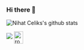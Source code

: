 ### Hi there 👋

<!--
**NihatCelik/NihatCelik** is a ✨ _special_ ✨ repository because its `README.md` (this file) appears on your GitHub profile.

Here are some ideas to get you started:

- 🔭 I’m currently working on ...
- 🌱 I’m currently learning ...
- 👯 I’m looking to collaborate on ...
- 🤔 I’m looking for help with ...
- 💬 Ask me about ...
- 📫 How to reach me: ...
- 😄 Pronouns: ...
- ⚡ Fun fact: ...
--> 
 

![Nihat Celiks's github stats](https://github-readme-stats.vercel.app/api?username=nihatcelik&show_icons=true)

![](https://komarev.com/ghpvc/?username=nihatcelik&style=flat-square)
<a href="https://linkedin.com/in/nihatcelik" target="blank"><img align="center" src="https://raw.githubusercontent.com/rahuldkjain/github-profile-readme-generator/master/src/images/icons/Social/linked-in-alt.svg" alt="rozturac" height="32" width="24" /></a>
</p>

